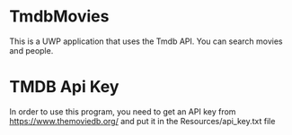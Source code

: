 # TmdbMovies
This is a UWP application that uses the Tmdb API. You can search movies and people.

# TMDB Api Key
In order to use this program, you need to get an API key from https://www.themoviedb.org/ and put it in the Resources/api_key.txt file
